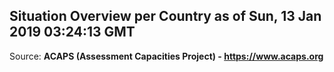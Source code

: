 ## Situation Overview per Country as of Sun, 13 Jan 2019 03:24:13 GMT

Source: **ACAPS (Assessment Capacities Project) - https://www.acaps.org**